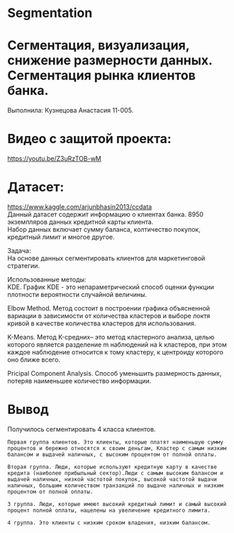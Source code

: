 # Segmentation
# Сегментация, визуализация, снижение размерности данных. Сегментация рынка клиентов банка.
Выполнила: Кузнецова Анастасия 11-005.
# Видео с защитой проекта:
https://youtu.be/Z3uRzTOB-wM
# Датасет: 
https://www.kaggle.com/arjunbhasin2013/ccdata  
Данный датасет содержит информацию о клиентах банка. 8950 экземпляров данных кредитной карты клиента.  
Набор данных включает сумму баланса, колтичество покупок, кредитный лимит и многое другое.

Задача:  
На основе данных сегментировать клиентов для маркетинговой стратегии.

Использованные методы:  
KDE. График KDE - это непараметрический способ оценки функции плотности вероятности случайной величины.  
  
Elbow Method. Метод состоит в построении графика объясненной вариации в зависимости от количества кластеров и выборе локтя кривой в качестве количества кластеров для использования.  
  
K-Means. Метод K-средних– это метод кластерного анализа, целью которого является разделение m наблюдений на k кластеров, при этом каждое наблюдение относится к тому кластеру, к центроиду которого оно ближе всего.  
  
Pricipal Component Analysis. Cпособ уменьшить размерность данных, потеряв наименьшее количество информации.  

# Вывод
Получилось сегментировать 4 класса клиентов.	  
  
	Первая группа клиентов. Это клиенты, которые платят наименьшую сумму процентов и бережно относятся к своим деньгам, Кластер с самым низким балансом и выдачей наличных, с высоким процентом от полной оплаты.  
	  
	Вторая группа. Люди, которые используют кредитную карту в качестве кредита (наиболее прибыльный сектор).Люди с самым высоким балансом и выдачей наличных, низкой частотой покупок, высокой частотой выдачи наличных, большим количеством транзакций по выдаче наличных и низким процентом от полной оплаты.
	  
	3 группа. Люди, которые имеют высокий кредитный лимит и самый высокий процент полной оплаты, нацелены на увеличение кредитного лимита.  
	  
	4 группа. Это клиенты с низким сроком владения, низким балансом.  
